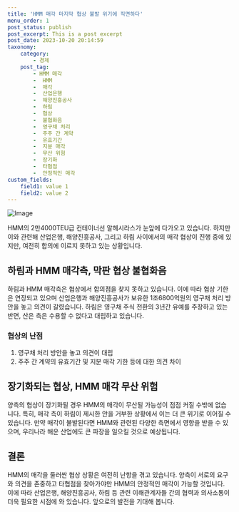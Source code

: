 ```yaml
---
title: 'HMM 매각 마지막 협상 불발 위기에 직면하다'
menu_order: 1
post_status: publish
post_excerpt: This is a post excerpt
post_date: 2023-10-20 20:14:59
taxonomy:
    category:
        - 경제
    post_tag:
        - HMM 매각
        -  HMM
        -  매각
        -  산업은행
        -  해양진흥공사
        -  하림
        -  협상
        -  불협화음
        -  영구채 처리
        -  주주 간 계약
        -  유효기간
        -  지분 매각
        -  무산 위험
        -  장기화
        -  타협점
        -  안정적인 매각
custom_fields:
    field1: value 1
    field2: value 2
---
```


![Image](https://imgnews.pstatic.net/image/366/2024/02/06/0000968805_001_20240206205301411.jpg?type=w647)


HMM의 2만4000TEU급 컨테이너선 알헤시라스가 눈앞에 다가오고 있습니다. 하지만 이와 관련해 산업은행, 해양진흥공사, 그리고 하림 사이에서의 매각 협상이 진행 중에 있지만, 여전히 합의에 이르지 못하고 있는 상황입니다.

## 하림과 HMM 매각측, 막판 협상 불협화음

하림과 HMM 매각측은 협상에서 합의점을 찾지 못하고 있습니다. 이에 따라 협상 기한은 연장되고 있으며 산업은행과 해양진흥공사가 보유한 1조6800억원의 영구채 처리 방안을 놓고 의견이 갈렸습니다. 하림은 영구채 주식 전환의 3년간 유예를 주장하고 있는 반면, 산은 측은 수용할 수 없다고 대립하고 있습니다.

### 협상의 난점

1. 영구채 처리 방안을 놓고 의견이 대립
2. 주주 간 계약의 유효기간 및 지분 매각 기한 등에 대한 의견 차이

## 장기화되는 협상, HMM 매각 무산 위험

양측의 협상이 장기화될 경우 HMM의 매각이 무산될 가능성이 점점 커질 수밖에 없습니다. 특히, 매각 측이 하림이 제시한 안을 거부한 상황에서 이는 더 큰 위기로 이어질 수 있습니다. 만약 매각이 불발된다면 HMM와 관련된 다양한 측면에서 영향을 받을 수 있으며, 우리나라 해운 산업에도 큰 파장을 일으킬 것으로 예상됩니다.

## 결론

HMM의 매각을 둘러싼 협상 상황은 여전히 난항을 겪고 있습니다. 양측이 서로의 요구와 의견을 존중하고 타협점을 찾아가야만 HMM의 안정적인 매각이 가능할 것입니다. 이에 따라 산업은행, 해양진흥공사, 하림 등 관련 이해관계자들 간의 협력과 의사소통이 더욱 필요한 시점에 와 있습니다. 앞으로의 발전을 기대해 봅니다.
